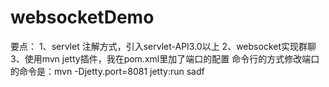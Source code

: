 # websocketDemo
要点：
1、servlet 注解方式，引入servlet-API3.0以上
2、websocket实现群聊
3、使用mvn jetty插件，我在pom.xml里加了端口的配置
命令行的方式修改端口的命令是：mvn -Djetty.port=8081 jetty:run
sadf